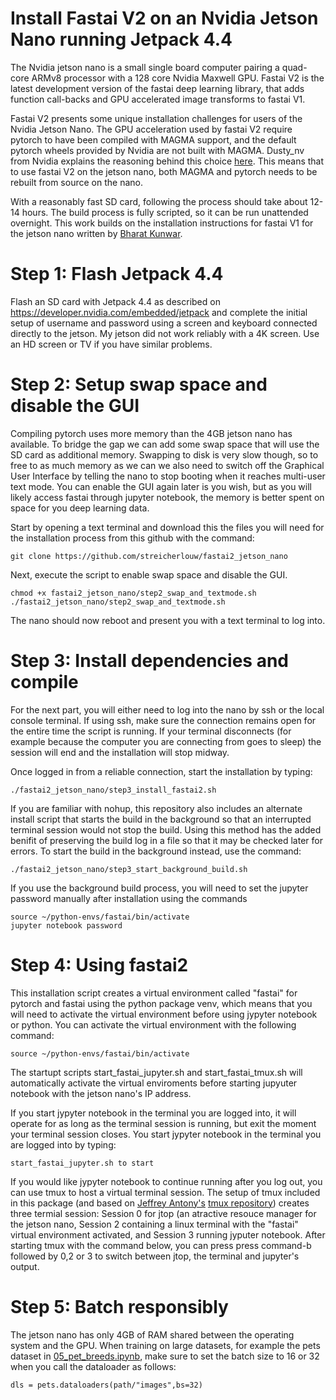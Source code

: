 # Install Fastai V2 on an Nvidia Jetson Nano running Jetpack 4.4

The Nvidia jetson nano is a small single board computer pairing a quad-core ARMv8 processor with a 128 core Nvidia Maxwell GPU. Fastai V2 is the latest development version of the fastai deep learning library, that adds function call-backs and GPU accelerated image transforms to fastai V1.

Fastai V2 presents some unique installation challenges for users of the Nvidia Jetson Nano. The GPU acceleration used by fastai V2 require pytorch to have been compiled with MAGMA support, and the default pytorch wheels provided by Nvidia are not built with MAGMA. Dusty_nv from Nvidia explains the reasoning behind this choice [here](https://forums.developer.nvidia.com/t/pytorch-for-jetson-nano-version-1-5-0-now-available/72048/201). This means that to use fastai V2 on the jetson nano, both MAGMA and pytorch needs to be rebuilt from source on the nano.

With a reasonably fast SD card, following the process should take about 12-14 hours. The build process is fully scripted, so it can be run unattended overnight. This work builds on the installation instructions for fastai V1 for the jetson nano written by [Bharat Kunwar](https://github.com/brtknr/fastai-jetson-nano).

# Step 1: Flash Jetpack 4.4
Flash an SD card with Jetpack 4.4 as described on https://developer.nvidia.com/embedded/jetpack and complete the initial setup of username and password using a screen and keyboard connected directly to the jetson. My jetson did not work reliably with a 4K screen. Use an HD screen or TV if you have similar problems.

# Step 2: Setup swap space and disable the GUI
Compiling pytorch uses more memory than the 4GB jetson nano has available. To bridge the gap we can add some swap space that will use the SD card as additional memory. Swapping to disk is very slow though, so to free to as much memory as we can we also need to switch off the Graphical User Interface by telling the nano to stop booting when it reaches multi-user text mode. You can enable the GUI again later is you wish, but as you will likely access fastai through jupyter notebook, the memory is better spent on space for you deep learning data. 

Start by opening a text terminal and download this the files you will need for the installation process from this github with the command:
```
git clone https://github.com/streicherlouw/fastai2_jetson_nano
```
Next, execute the script to enable swap space and disable the GUI.
```
chmod +x fastai2_jetson_nano/step2_swap_and_textmode.sh
./fastai2_jetson_nano/step2_swap_and_textmode.sh
```
The nano should now reboot and present you with a text terminal to log into.

# Step 3: Install dependencies and compile
For the next part, you will either need to log into the nano by ssh or the local console terminal. If using ssh, make sure the connection remains open for the entire time the script is running. If your terminal disconnects (for example because the computer you are connecting from goes to sleep) the session will end and the installation will stop midway.

Once logged in from a reliable connection, start the installation by typing: 
```
./fastai2_jetson_nano/step3_install_fastai2.sh
```
If you are familiar with nohup, this repository also includes an alternate install script that starts the build in the background so that an interrupted terminal session would not stop the build. Using this method has the added benifit of preserving the build log in a file so that it may be checked later for errors. To start the build in the background instead, use the command:
```
./fastai2_jetson_nano/step3_start_background_build.sh
```
If you use the background build process, you will need to set the jupyter password manually after installation using the commands
```
source ~/python-envs/fastai/bin/activate
jupyter notebook password
```
# Step 4: Using fastai2
This installation script creates a virtual environment called "fastai" for pytorch and fastai using the python package venv, which means that you will need to activate the virtual environment before using jypyter notebook or python. You can activate the virtual environment with the following command:
```
source ~/python-envs/fastai/bin/activate
```
The startupt scripts start_fastai_jupyter.sh and start_fastai_tmux.sh will automatically activate the virtual enviroments before starting jupyuter notebook with the jetson nano's IP address.

If you start jypyter notebook in the terminal you are logged into, it will operate for as long as the terminal session is running, but exit the moment your terminal session closes. You start jypyter notebook in the terminal you are logged into by typing:
```
start_fastai_jupyter.sh to start 
```
If you would like jypyter notebook to continue running after you log out, you can use tmux to host a virtual terminal session. The setup of tmux included in this package (and based on [Jeffrey Antony's](https://github.com/jeffreyantony) [tmux repository](https://github.com/jeffreyantony/tmux-fastai/blob/master/tmux-fastai.sh)) creates three termial session: Session 0 for jtop (an atractive resouce manager for the jetson nano, Session 2 containing a linux terminal with the "fastai" virtual environment activated, and Session 3 running jyputer notebook. After starting tmux with the command below, you can press press command-b followed by 0,2 or 3 to switch between jtop, the terminal and jupyter's output. 

# Step 5: Batch responsibly
The jetson nano has only 4GB of RAM shared between the operating system and the GPU. When training on large datasets, for example the pets dataset in [05_pet_breeds.ipynb](https://github.com/fastai/course-v4/blob/master/nbs/05_pet_breeds.ipynb), make sure to set the batch size to 16 or 32 when you call the dataloader as follows:
```
dls = pets.dataloaders(path/"images",bs=32)
```
